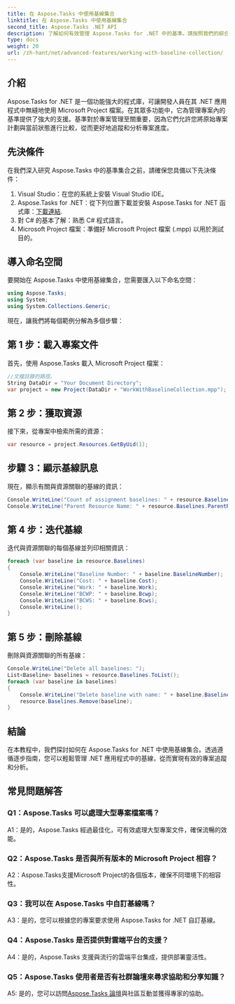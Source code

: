 ```yaml
---
title: 在 Aspose.Tasks 中使用基線集合
linktitle: 在 Aspose.Tasks 中使用基線集合
second_title: Aspose.Tasks .NET API
description: 了解如何有效管理 Aspose.Tasks for .NET 中的基準。請按照我們的綜合教程獲取逐步指導。
type: docs
weight: 20
url: /zh-hant/net/advanced-features/working-with-baseline-collection/
---
```

## 介紹

Aspose.Tasks for .NET 是一個功能強大的程式庫，可讓開發人員在其 .NET 應用程式中無縫地使用 Microsoft Project 檔案。在其眾多功能中，它為管理專案內的基準提供了強大的支援。基準對於專案管理至關重要，因為它們允許您將原始專案計劃與當前狀態進行比較，從而更好地追蹤和分析專案進度。

## 先決條件

在我們深入研究 Aspose.Tasks 中的基準集合之前，請確保您具備以下先決條件：

1. Visual Studio：在您的系統上安裝 Visual Studio IDE。
2.  Aspose.Tasks for .NET：從下列位置下載並安裝 Aspose.Tasks for .NET 函式庫：[下載連結](https://releases.aspose.com/tasks/net/).
3. 對 C# 的基本了解：熟悉 C# 程式語言。
4. Microsoft Project 檔案：準備好 Microsoft Project 檔案 (.mpp) 以用於測試目的。

## 導入命名空間

要開始在 Aspose.Tasks 中使用基線集合，您需要匯入以下命名空間：

```csharp
using Aspose.Tasks;
using System;
using System.Collections.Generic;


```

現在，讓我們將每個範例分解為多個步驟：

## 第 1 步：載入專案文件

首先，使用 Aspose.Tasks 載入 Microsoft Project 檔案：

```csharp
//文檔目錄的路徑。
String DataDir = "Your Document Directory";
var project = new Project(DataDir + "WorkWithBaselineCollection.mpp");
```

## 第 2 步：獲取資源

接下來，從專案中檢索所需的資源：

```csharp
var resource = project.Resources.GetByUid(1);
```

## 步驟 3：顯示基線訊息

現在，顯示有關與資源關聯的基線的資訊：

```csharp
Console.WriteLine("Count of assignment baselines: " + resource.Baselines.Count);
Console.WriteLine("Parent Resource Name: " + resource.Baselines.ParentResource.Get(Rsc.Name));
```

## 第 4 步：迭代基線

迭代與資源關聯的每個基線並列印相關資訊：

```csharp
foreach (var baseline in resource.Baselines)
{
    Console.WriteLine("Baseline Number: " + baseline.BaselineNumber);
    Console.WriteLine("Cost: " + baseline.Cost);
    Console.WriteLine("Work: " + baseline.Work);
    Console.WriteLine("BCWP: " + baseline.Bcwp);
    Console.WriteLine("BCWS: " + baseline.Bcws);
    Console.WriteLine();
}
```

## 第 5 步：刪除基線

刪除與資源關聯的所有基線：

```csharp
Console.WriteLine("Delete all baselines: ");
List<Baseline> baselines = resource.Baselines.ToList();
foreach (var baseline in baselines)
{
    Console.WriteLine("Delete baseline with name: " + baseline.BaselineNumber);
    resource.Baselines.Remove(baseline);
}
```

## 結論

在本教程中，我們探討如何在 Aspose.Tasks for .NET 中使用基線集合。透過遵循逐步指南，您可以輕鬆管理 .NET 應用程式中的基線，從而實現有效的專案追蹤和分析。

## 常見問題解答

### Q1：Aspose.Tasks 可以處理大型專案檔案嗎？

A1：是的，Aspose.Tasks 經過最佳化，可有效處理大型專案文件，確保流暢的效能。

### Q2：Aspose.Tasks 是否與所有版本的 Microsoft Project 相容？

A2：Aspose.Tasks支援Microsoft Project的各個版本，確保不同環境下的相容性。

### Q3：我可以在 Aspose.Tasks 中自訂基線嗎？

A3：是的，您可以根據您的專案要求使用 Aspose.Tasks for .NET 自訂基線。

### Q4：Aspose.Tasks 是否提供對雲端平台的支援？

A4：是的，Aspose.Tasks 支援與流行的雲端平台集成，提供部署靈活性。

### Q5：Aspose.Tasks 使用者是否有社群論壇來尋求協助和分享知識？

 A5: 是的，您可以訪問[Aspose.Tasks 論壇](https://forum.aspose.com/c/tasks/15)與社區互動並獲得專家的協助。